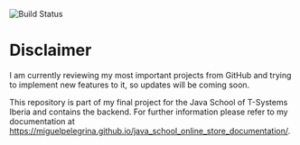 ![Build Status](https://github.com/MiguelPelegrina/java_school_online_store_api/actions/workflows/ci.yml/badge.svg)

# Disclaimer 

I am currently reviewing my most important projects from GitHub and trying to implement new features to it, so updates will be coming soon.

This repository is part of my final project for the Java School of T-Systems Iberia and contains the backend. For further information please refer to my documentation at https://miguelpelegrina.github.io/java_school_online_store_documentation/.
